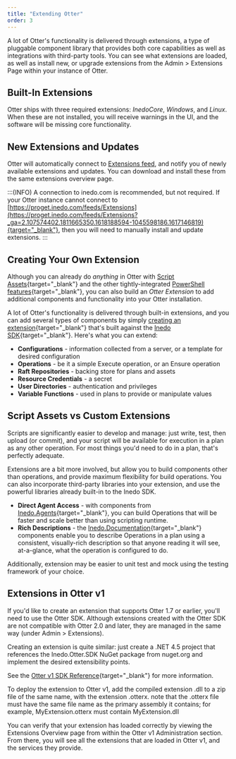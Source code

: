 ```yaml
---
title: "Extending Otter"
order: 3
---
```


A lot of Otter's functionality is delivered through extensions, a type of pluggable component library that provides both core capabilities as well as integrations with third-party tools. You can see what extensions are loaded, as well as install new, or upgrade extensions from the Admin > Extensions Page within your instance of Otter.

## Built-In Extensions 

Otter ships with three required extensions: *InedoCore*, *Windows*, and *Linux*. When these are not installed, you will receive warnings in the UI, and the software will be missing core functionality.

## New Extensions and Updates

Otter will automatically connect to [Extensions feed](https://proget.inedo.com/feeds/Extensions), and notify you of newly available extensions and updates. You can download and install these from the same extensions overview page.

:::(INFO)
A connection to inedo.com is recommended, but not required. If your Otter instance cannot connect to [https://proget.inedo.com/feeds/Extensions](https://proget.inedo.com/feeds/Extensions?_ga=2.107574402.1811665350.1618188594-1045598186.1617146819){target="_blank"}, then you will need to manually install and update extensions.
:::

## Creating Your Own Extension 

Although you can already do *anything* in Otter with [Script Assets](/docs/otter/scripting-in-otter/otter-core-concepts-assets){target="_blank"} and the other tightly-integrated [PowerShell features](/docs/otter/scripting-in-otter/otter-scripting-powershell){target="_blank"}, you can also build an *Otter Extension* to add additional components and functionality into your Otter installation.

A lot of Otter's functionality is delivered through built-in extensions, and you can add several types of components by simply [creating an extension](/docs/inedosdk/extending-inedo-tools-using-the-sdk/inedosdk-extending-creating){target="_blank"} that's built against the [Inedo SDK](/docs/inedosdk){target="_blank"}. Here's what you can extend:

- **Configurations** - information collected from a server, or a template for desired configuration
- **Operations** - be it a simple Execute operation, or an Ensure operation
- **Raft Repositories** - backing store for plans and assets
- **Resource Credentials** - a secret
- **User Directories** - authentication and privileges
- **Variable Functions** - used in plans to provide or manipulate values

## Script Assets vs Custom Extensions

Scripts are significantly easier to develop and manage: just write, test, then upload (or commit), and your script will be available for execution in a plan as any other operation. For most things you'd need to do in a plan, that's perfectly adequate.

Extensions are a bit more involved, but allow you to build components other than operations, and provide maximum flexibility for build operations. You can also incorporate third-party libraries into your extension, and use the powerful libraries already built-in to the Inedo SDK.

- **Direct Agent Access** - with components from [Inedo.Agents](https://inedo.com/support/sdk-reference/inedosdk/Inedo.Agents?_ga=2.107132034.1811665350.1618188594-1045598186.1617146819){target="_blank"}, you can build Operations that will be faster and scale better than using scripting runtime.
- **Rich Descriptions** - the [Inedo.Documentation](https://sdkdocs.inedo.com/sdk/inedosdk/inedo.documentation?_ga=2.129019916.1811665350.1618188594-1045598186.1617146819){target="_blank"} components enable you to describe Operations in a plan using a consistent, visually-rich description so that anyone reading it will see, at-a-glance, what the operation is configured to do.

Additionally, extension may be easier to unit test and mock using the testing framework of your choice.

## Extensions in Otter v1 

If you'd like to create an extension that supports Otter 1.7 or earlier, you'll need to use the Otter SDK. Although extensions created with the Otter SDK are not compatible with Otter 2.0 and later, they are managed in the same way (under Admin > Extensions).

Creating an extension is quite similar: just create a .NET 4.5 project that references the Inedo.Otter.SDK NuGet package from nuget.org and implement the desired extensibility points.

See the [Otter v1 SDK Reference](https://sdkdocs.inedo.com/sdk/otter?_ga=2.129019916.1811665350.1618188594-1045598186.1617146819){target="_blank"} for more information.

To deploy the extension to Otter v1, add the compiled extension .dll to a zip file of the same name, with the extension .otterx. note that the .otterx file must have the same file name as the primary assembly it contains; for example, MyExtension.otterx must contain MyExtension.dll

You can verify that your extension has loaded correctly by viewing the Extensions Overview page from within the Otter v1 Administration section. From there, you will see all the extensions that are loaded in Otter v1, and the services they provide.
